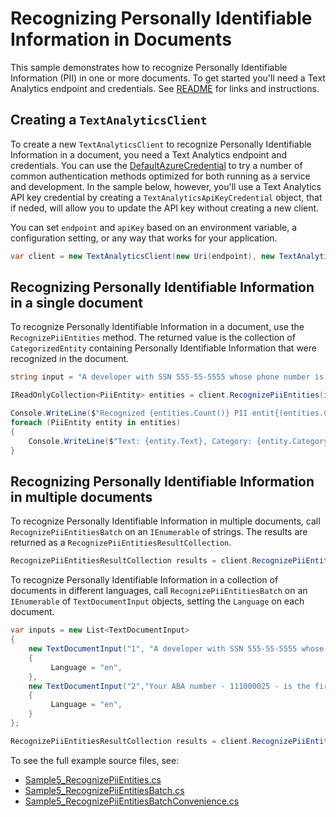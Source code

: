 # Recognizing Personally Identifiable Information in Documents
This sample demonstrates how to recognize Personally Identifiable Information (PII) in one or more documents. To get started you'll need a Text Analytics endpoint and credentials.  See [README][README] for links and instructions.

## Creating a `TextAnalyticsClient`

To create a new `TextAnalyticsClient` to recognize Personally Identifiable Information in a document, you need a Text Analytics endpoint and credentials.  You can use the [DefaultAzureCredential][DefaultAzureCredential] to try a number of common authentication methods optimized for both running as a service and development.  In the sample below, however, you'll use a Text Analytics API key credential by creating a `TextAnalyticsApiKeyCredential` object, that if neded, will allow you to update the API key without creating a new client.

You can set `endpoint` and `apiKey` based on an environment variable, a configuration setting, or any way that works for your application.

```C# Snippet:TextAnalyticsSample5CreateClient
var client = new TextAnalyticsClient(new Uri(endpoint), new TextAnalyticsApiKeyCredential(apiKey));
```

## Recognizing Personally Identifiable Information in a single document

To recognize Personally Identifiable Information in a document, use the `RecognizePiiEntities` method.  The returned value is the collection of `CategorizedEntity` containing Personally Identifiable Information that were recognized in the document.

```C# Snippet:RecognizePiiEntities
string input = "A developer with SSN 555-55-5555 whose phone number is 555-555-5555 is building tools with our APIs.";

IReadOnlyCollection<PiiEntity> entities = client.RecognizePiiEntities(input).Value;

Console.WriteLine($"Recognized {entities.Count()} PII entit{(entities.Count() > 1 ? "ies" : "y")}:");
foreach (PiiEntity entity in entities)
{
    Console.WriteLine($"Text: {entity.Text}, Category: {entity.Category}, SubCategory: {entity.SubCategory}, Score: {entity.Score}, Offset: {entity.GraphemeOffset}, Length: {entity.GraphemeLength}");
}
```

## Recognizing Personally Identifiable Information in multiple documents

To recognize Personally Identifiable Information in multiple documents, call `RecognizePiiEntitiesBatch` on an `IEnumerable` of strings.  The results are returned as a `RecognizePiiEntitiesResultCollection`.

```C# Snippet:TextAnalyticsSample5RecognizePiiEntitiesConvenience
RecognizePiiEntitiesResultCollection results = client.RecognizePiiEntitiesBatch(inputs);
```

To recognize Personally Identifiable Information in a collection of documents in different languages, call `RecognizePiiEntitiesBatch` on an `IEnumerable` of `TextDocumentInput` objects, setting the `Language` on each document.

```C# Snippet:TextAnalyticsSample5RecognizePiiEntitiesBatch
var inputs = new List<TextDocumentInput>
{
    new TextDocumentInput("1", "A developer with SSN 555-55-5555 whose phone number is 555-555-5555 is building tools with our APIs.")
    {
         Language = "en",
    },
    new TextDocumentInput("2","Your ABA number - 111000025 - is the first 9 digits in the lower left hand corner of your personal check.")
    {
         Language = "en",
    }
};

RecognizePiiEntitiesResultCollection results = client.RecognizePiiEntitiesBatch(inputs, new TextAnalyticsRequestOptions { IncludeStatistics = true });
```

To see the full example source files, see:

* [Sample5_RecognizePiiEntities.cs](https://github.com/Azure/azure-sdk-for-net/blob/master/sdk/textanalytics/Azure.AI.TextAnalytics/tests/samples/Sample5_RecognizePiiEntities.cs)
* [Sample5_RecognizePiiEntitiesBatch.cs](https://github.com/Azure/azure-sdk-for-net/blob/master/sdk/textanalytics/Azure.AI.TextAnalytics/tests/samples/Sample5_RecognizePiiEntitiesBatch.cs)
* [Sample5_RecognizePiiEntitiesBatchConvenience.cs](https://github.com/Azure/azure-sdk-for-net/blob/master/sdk/textanalytics/Azure.AI.TextAnalytics/tests/samples/Sample5_RecognizePiiEntitiesBatchConvenience.cs)

[DefaultAzureCredential]: https://github.com/Azure/azure-sdk-for-net/blob/master/sdk/identity/Azure.Identity/README.md
[README]: https://github.com/Azure/azure-sdk-for-net/blob/master/sdk/textanalytics/Azure.AI.TextAnalytics/README.md